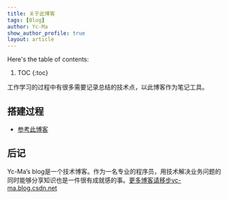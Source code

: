 ```yaml
---
title: 关于此博客
tags: [Blog]
author: Yc-Ma
show_author_profile: true
layout: article
---
```


Here's the table of contents:
1. TOC
{:toc}

工作学习的过程中有很多需要记录总结的技术点，以此博客作为笔记工具。

## 搭建过程
- [参考此博客](https://tianqi.name/)

## 后记
Yc-Ma’s blog是一个技术博客。作为一名专业的程序员，用技术解决业务问题的同时能够分享知识也是一件很有成就感的事。[更多博客请移步yc-ma.blog.csdn.net](https://yc-ma.blog.csdn.net/)

